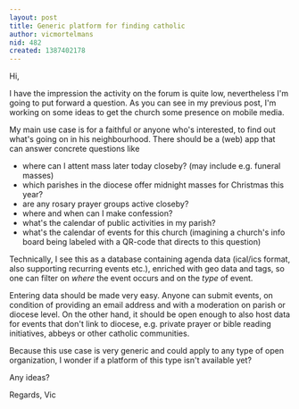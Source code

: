 ```yaml
---
layout: post
title: Generic platform for finding catholic
author: vicmortelmans
nid: 482
created: 1387402178
---
```

Hi,

I have the impression the activity on the forum is quite low, nevertheless I'm going to put forward a question. As you can see in my previous post, I'm working on some ideas to get the church some presence on mobile media.

My main use case is for a faithful or anyone who's interested, to find out what's going on in his neighbourhood. There should be a (web) app that can answer concrete questions like 

* where can I attent mass later today closeby? (may include e.g. funeral masses)
* which parishes in the diocese offer midnight  masses for Christmas this year?
* are any rosary prayer groups active closeby?
* where and when can I make confession?
* what's the calendar of public activities in my parish?
* what's the calendar of events for this church (imagining a church's info board being labeled with a QR-code that directs to this question)

Technically, I see this as a database containing agenda data (ical/ics format, also supporting recurring events etc.), enriched with geo data and tags, so one can filter on *where* the event occurs and on the *type* of event.

Entering data should be made very easy. Anyone can submit events, on condition of providing an email address and with a moderation on parish or diocese level. On the other hand, it should be open enough to also host data for events that don't link to diocese, e.g. private prayer or bible reading initiatives, abbeys or other catholic communities. 

Because this use case is very generic and could apply to any type of open organization, I wonder if a platform of this type isn't available yet? 

Any ideas?

Regards,
Vic
